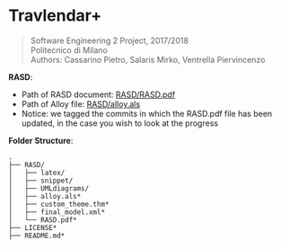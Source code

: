 # Travlendar+
> Software Engineering 2 Project, 2017/2018  
> Politecnico di Milano  
> Authors: Cassarino Pietro, Salaris Mirko, Ventrella Piervincenzo

**RASD**:
 * Path of RASD document: [RASD/RASD.pdf](./RASD/RASD.pdf)  
 * Path of Alloy file: [RASD/alloy.als](./RASD/alloy.als)
 * Notice: we tagged the commits in which the RASD.pdf file has been updated, in the case you wish to look at the progress

 **Folder Structure**:
```
.
├── RASD/
│   ├── latex/
│   ├── snippet/
│   ├── UMLdiagrams/
│   ├── alloy.als*
│   ├── custom_theme.thm*
│   ├── final_model.xml*
│   └── RASD.pdf*
├── LICENSE*
├── README.md*
```
